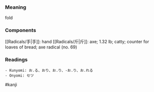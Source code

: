 ### Meaning

fold

### Components

[[Radicals/手|手]]: hand [[Radicals/斤|斤]]: axe; 1.32 lb; catty; counter for loaves of bread; axe radical (no. 69)

### Readings

```
- Kunyomi: お.る、おり、お.り、-お.り、お.れる
- Onyomi: セツ
```

#kanji